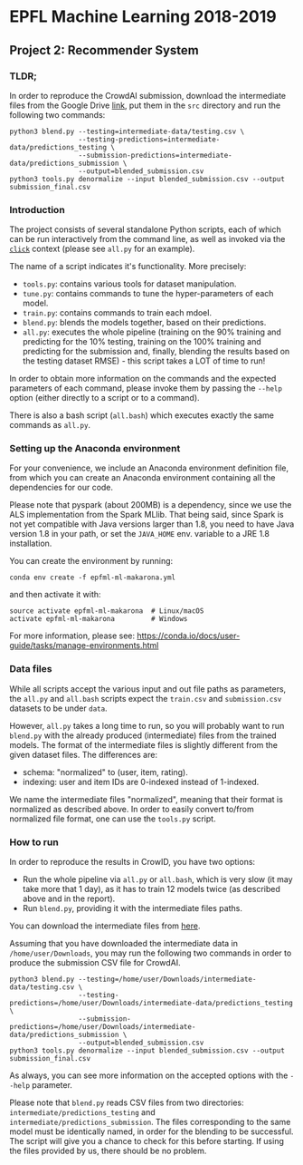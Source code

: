 # EPFL Machine Learning 2018-2019
## Project 2: Recommender System


### TLDR;

In order to reproduce the CrowdAI submission, download the intermediate files from the Google Drive
[link](https://drive.google.com/drive/folders/1xK0RSuqCuR9OmThDE2pSX0BdfFxMY094),
put them in the `src` directory and run the following two commands:

    python3 blend.py --testing=intermediate-data/testing.csv \
                     --testing-predictions=intermediate-data/predictions_testing \
                     --submission-predictions=intermediate-data/predictions_submission \
                     --output=blended_submission.csv
    python3 tools.py denormalize --input blended_submission.csv --output submission_final.csv


### Introduction

The project consists of several standalone Python scripts, each of which can be run interactively
from the command line, as well as invoked via the [`click`](https://click.palletsprojects.com)
context (please see `all.py` for an example).

The name of a script indicates it's functionality. More precisely:
  * `tools.py`: contains various tools for dataset manipulation.
  * `tune.py`: contains commands to tune the hyper-parameters of each model.
  * `train.py`: contains commands to train each mdoel.
  * `blend.py`: blends the models together, based on their predictions.
  * `all.py`: executes the whole pipeline (training on the 90% training and predicting for the
    10% testing, training on the 100% training and predicting for the submission and, finally,
    blending the results based on the testing dataset RMSE) - this script takes a LOT of time
    to run!
  
In order to obtain more information on the commands and the expected parameters of each command,
please invoke them by passing the `--help` option (either directly to a script or to a command).

There is also a bash script (`all.bash`) which executes exactly the same commands as `all.py`. 


### Setting up the Anaconda environment

For your convenience, we include an Anaconda environment definition file, from which you can
create an Anaconda environment containing all the dependencies for our code.

Please note that pyspark (about 200MB) is a dependency, since we use the ALS implementation from
the Spark MLlib. That being said, since Spark is not yet compatible with Java versions larger than 1.8,
you need to have Java version 1.8 in your path, or set the `JAVA_HOME` env. variable to a JRE 1.8
installation.

You can create the environment by running:

    conda env create -f epfml-ml-makarona.yml
    
and then activate it with:

    source activate epfml-ml-makarona  # Linux/macOS
    activate epfml-ml-makarona         # Windows
    
For more information, please see: https://conda.io/docs/user-guide/tasks/manage-environments.html


### Data files

While all scripts accept the various input and out file paths as parameters, the `all.py` and
`all.bash` scripts expect the `train.csv` and `submission.csv` datasets to be under `data`.

However, `all.py` takes a long time to run, so you will probably want to run `blend.py` with the already
produced (intermediate) files from the trained models. The format of the intermediate files is slightly
different from the given dataset files. The differences are:
  * schema: "normalized" to (user, item, rating).
  * indexing: user and item IDs are 0-indexed instead of 1-indexed.
  
We name the intermediate files "normalized", meaning that their format is normalized as described above.
In order to easily convert to/from normalized file format, one can use the `tools.py` script.

### How to run

In order to reproduce the results in CrowID, you have two options:
  * Run the whole pipeline via `all.py` or `all.bash`, which is very slow
    (it may take more that 1 day),
    as it has to train 12 models twice (as described above and in the report).
  * Run `blend.py`, providing it with the intermediate files paths.
  
You can download the intermediate files from [here](https://drive.google.com/open?id=1aMuw3N0EMJsNhXxn-1V9yyjwPcQGCpi6).

Assuming that you have downloaded the intermediate data in `/home/user/Downloads`, you may
run the following two commands in order to produce the submission CSV file for CrowdAI.

    python3 blend.py --testing=/home/user/Downloads/intermediate-data/testing.csv \
                     --testing-predictions=/home/user/Downloads/intermediate-data/predictions_testing \
                     --submission-predictions=/home/user/Downloads/intermediate-data/predictions_submission \
                     --output=blended_submission.csv
    python3 tools.py denormalize --input blended_submission.csv --output submission_final.csv
    
As always, you can see more information on the accepted options with the `--help` parameter.

Please note that `blend.py` reads CSV files from two directories: `intermediate/predictions_testing`
and `intermediate/predictions_submission`. The files corresponding to the same model must be identically
named, in order for the blending to be successful. The script will give you a chance to check for this
before starting. If using the files provided by us, there should be no problem.
